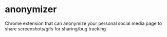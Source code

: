 # anonymizer
Chrome extension that can anonymize your personal social media page to share screenshots/gifs for sharing/bug tracking
